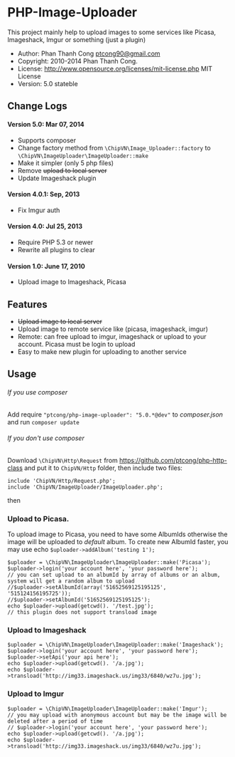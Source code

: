 # PHP-Image-Uploader
This project mainly help to upload images to some services like Picasa, Imageshack, Imgur or something (just a plugin)

* Author:     Phan Thanh Cong <ptcong90@gmail.com>
* Copyright:  2010-2014 Phan Thanh Cong.
* License:    http://www.opensource.org/licenses/mit-license.php  MIT License
* Version:    5.0 stateble

## Change Logs
#### Version 5.0: Mar 07, 2014
* Supports composer
* Change factory method from `\ChipVN\Image_Uploader::factory` to `\ChipVN\ImageUploader\ImageUploader::make`
* Make it simpler (only 5 php files)
* Remove ~~upload to local server~~
* Update Imageshack plugin


#### Version 4.0.1: Sep, 2013
* Fix Imgur auth

#### Version 4.0: Jul 25, 2013
* Require PHP 5.3 or newer
* Rewrite all plugins to clear 

#### Version 1.0: June 17, 2010
* Upload image to Imageshack, Picasa

## Features
* ~~Upload image to local server~~
* Upload image to remote service like (picasa, imageshack, imgur)
* Remote: can free upload to imgur, imageshack or upload to your account. Picasa must be login to upload
* Easy to make new plugin for uploading to another service

## Usage
###### If you use composer
Add require `"ptcong/php-image-uploader": "5.0.*@dev"` to _composer.json_ and run `composer update` 

###### If you don't use composer
Download `\ChipVN\Http\Request` from https://github.com/ptcong/php-http-class and put it to `ChipVN/Http` folder, then include two files:
    
    include 'ChipVN/Http/Request.php';
    include 'ChipVN/ImageUploader/ImageUploader.php';


then 
### Upload to Picasa.
To upload image to Picasa, you need to have some AlbumIds otherwise the image will be uploaded to _default_ album.
To create new AlbumId faster, you may use echo `$uploader->addAlbum('testing 1');`

    $uploader = \ChipVN\ImageUploader\ImageUploader::make('Picasa');
    $uploader->login('your account here', 'your password here');
    // you can set upload to an albumId by array of albums or an album, system will get a random album to upload 
    //$uploader->setAlbumId(array('51652569125195125', '515124156195725'));
    //$uploader->setAlbumId('51652569125195125');
    echo $uploader->upload(getcwd(). '/test.jpg');
    // this plugin does not support transload image

### Upload to Imageshack

    $uploader = \ChipVN\ImageUploader\ImageUploader::make('Imageshack');
    $uploader->login('your account here', 'your password here');
    $uploader->setApi('your api here');
    echo $uploader->upload(getcwd(). '/a.jpg');
    echo $uploader->transload('http://img33.imageshack.us/img33/6840/wz7u.jpg');

### Upload to Imgur

    $uploader = \ChipVN\ImageUploader\ImageUploader::make('Imgur');
    // you may upload with anonymous account but may be the image will be deleted after a period of time
    // $uploader->login('your account here', 'your password here');
    echo $uploader->upload(getcwd(). '/a.jpg');
    echo $uploader->transload('http://img33.imageshack.us/img33/6840/wz7u.jpg');
